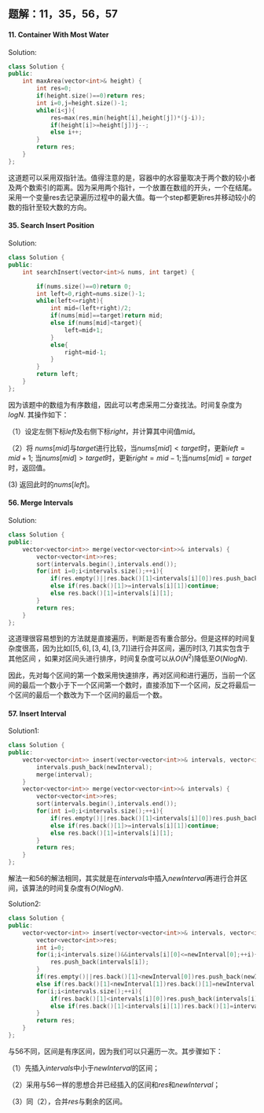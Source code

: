 ## 题解：11，35，56，57

#### 11. Container With Most Water

Solution:

```c++
class Solution {
public:
    int maxArea(vector<int>& height) {
        int res=0;
        if(height.size()==0)return res;
        int i=0,j=height.size()-1;
        while(i<j){
            res=max(res,min(height[i],height[j])*(j-i));
            if(height[i]>=height[j])j--;
            else i++;
        }
        return res;        
    }
};
```

这道题可以采用双指针法。值得注意的是，容器中的水容量取决于两个数的较小者及两个数索引的距离。因为采用两个指针，一个放置在数组的开头，一个在结尾。采用一个变量res去记录遍历过程中的最大值。每一个step都更新res并移动较小的数的指针至较大数的方向。

#### 35. Search Insert Position 

Solution:

```c++
class Solution {
public:
    int searchInsert(vector<int>& nums, int target) {

        if(nums.size()==0)return 0;
        int left=0,right=nums.size()-1;
        while(left<=right){
            int mid=(left+right)/2;
            if(nums[mid]==target)return mid;          
            else if(nums[mid]<target){
                left=mid+1;
            }            
            else{
                right=mid-1;
            }
        }        
        return left;
    }
};
```

因为该题中的数组为有序数组，因此可以考虑采用二分查找法。时间复杂度为$logN$. 其操作如下：

（1）设定左侧下标$left$及右侧下标$right$，并计算其中间值$mid$。

（2）将 $nums[mid]$与$target$进行比较，当$nums[mid]<target$时，更新$left=mid+1$; 当$nums[mid]>target$时，更新$right=mid-1$;当$nums[mid]=target$时，返回值。

   (3)   返回此时的$nums[left]$。

#### 56.  Merge Intervals

Solution:

```c++
class Solution {
public:
    vector<vector<int>> merge(vector<vector<int>>& intervals) {       
        vector<vector<int>>res;
        sort(intervals.begin(),intervals.end());
        for(int i=0;i<intervals.size();++i){
            if(res.empty()||res.back()[1]<intervals[i][0])res.push_back(intervals[i]);
            else if(res.back()[1]>=intervals[i][1])continue;
            else res.back()[1]=intervals[i][1];
        }
        return res;
    }
};
```

这道理很容易想到的方法就是直接遍历，判断是否有重合部分。但是这样的时间复杂度很高，因为比如$[[5,6],[3,4],[3,7]]$进行合并区间，遍历时$[3,7]$其实包含于其他区间 ，如果对区间头进行排序，时间复杂度可以从$O(N^2)$降低至$O(NlogN)$.

因此，先对每个区间的第一个数采用快速排序，再对区间和进行遍历，当前一个区间的最后一个数小于下一个区间第一个数时，直接添加下一个区间，反之将最后一个区间的最后一个数改为下一个区间的最后一个数。

#### 57. Insert Interval

Solution1:

```c++
class Solution {
public:
    vector<vector<int>> insert(vector<vector<int>>& intervals, vector<int>& newInterval) {        
        intervals.push_back(newInterval);
        merge(interval);
    }
    vector<vector<int>> merge(vector<vector<int>>& intervals) {       
        vector<vector<int>>res;
        sort(intervals.begin(),intervals.end());
        for(int i=0;i<intervals.size();++i){
            if(res.empty()||res.back()[1]<intervals[i][0])res.push_back(intervals[i]);
            else if(res.back()[1]>=intervals[i][1])continue;
            else res.back()[1]=intervals[i][1];
        }
        return res;
    }
};
```

解法一和56的解法相同，其实就是在$intervals$中插入$newInterval$再进行合并区间，该算法的时间复杂度有$O(NlogN)$.

Solution2:

```C++
class Solution {
public:
    vector<vector<int>> insert(vector<vector<int>>& intervals, vector<int>& newInterval) {  
        vector<vector<int>>res;
        int i=0;
        for(i;i<intervals.size()&&intervals[i][0]<=newInterval[0];++i){
            res.push_back(intervals[i]);    
        }        
        if(res.empty()||res.back()[1]<newInterval[0])res.push_back(newInterval);
        else if(res.back()[1]<newInterval[1])res.back()[1]=newInterval[1];
        for(i;i<intervals.size();++i){
            if(res.back()[1]<intervals[i][0])res.push_back(intervals[i]);
            else if(res.back()[1]<intervals[i][1])res.back()[1]=intervals[i][1];
        }
        return res;       
    }
};
```

与56不同，区间是有序区间，因为我们可以只遍历一次。其步骤如下：

（1）先插入$intervals$中小于$newInterval$的区间；

（2）采用与56一样的思想合并已经插入的区间和$res$和$newInterval$；

（3）同（2），合并$res$与剩余的区间。